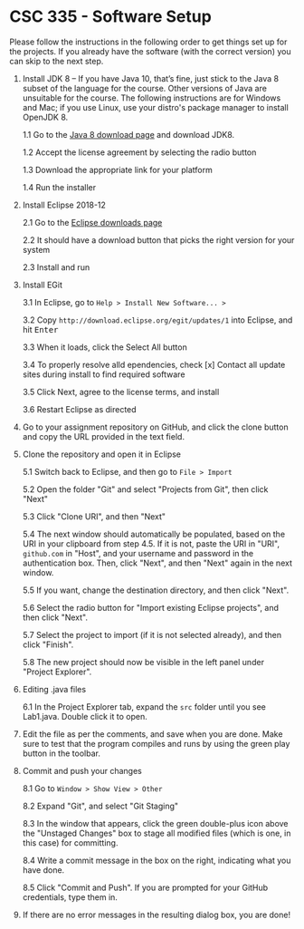 # CSC 335 - Software Setup

Please follow the instructions in the following order to get things set up for the projects. If you already have the software (with the correct version) you can skip to the next step.

1. Install JDK 8 – If you have Java 10, that’s fine, just stick to the Java 8 subset of the language for the course. Other versions of Java are unsuitable for the course. The following instructions are for Windows and Mac; if you use Linux, use your distro's package manager to install OpenJDK 8.

    1.1 Go to the [Java 8 download page](http://www.oracle.com/technetwork/java/javase/downloads/jdk8-downloads-2133151.html) and download JDK8.

    1.2 Accept the license agreement by selecting the radio button

    1.3 Download the appropriate link for your platform

    1.4 Run the installer

2. Install Eclipse 2018-12

    2.1 Go to the [Eclipse downloads page](http://www.eclipse.org/downloads/)

    2.2 It should have a download button that picks the right version for your system

    2.3 Install and run

3. Install EGit

    3.1 In Eclipse, go to `Help > Install New Software... >`

    3.2 Copy `http://download.eclipse.org/egit/updates/1` into Eclipse, and hit <kbd>Enter</kbd>

    3.3 When it loads, click the Select All button

    3.4 To properly resolve alld ependencies, check [x] Contact all update sites during install to find required software

    3.5 Click Next, agree to the license terms, and install

    3.6 Restart Eclipse as directed

4. Go to your assignment repository on GitHub, and click the clone button and copy the URL provided in the text field.

5. Clone the repository and open it in Eclipse

    5.1 Switch back to Eclipse, and then go to `File > Import`

    5.2 Open the folder "Git" and select "Projects from Git", then click "Next"

    5.3 Click "Clone URI", and then "Next"

    5.4 The next window should automatically be populated, based on the URI in your clipboard from step 4.5. If it is not, paste the URI in "URI", `github.com` in "Host", and your username and password in the authentication box. Then, click "Next", and then "Next" again in the next window.

    5.5 If you want, change the destination directory, and then click "Next".

    5.6 Select the radio button for "Import existing Eclipse projects", and then click "Next".

    5.7 Select the project to import (if it is not selected already), and then click "Finish".

    5.8 The new project should now be visible in the left panel under "Project Explorer".

6. Editing .java files

    6.1 In the Project Explorer tab, expand the `src` folder until you see Lab1.java. Double click it to open.

7. Edit the file as per the comments, and save when you are done. Make sure to test that the program compiles and runs by using the green play button in the toolbar.

8. Commit and push your changes

    8.1 Go to `Window > Show View > Other`

    8.2 Expand "Git", and select "Git Staging"

    8.3 In the window that appears, click the green double-plus icon above the "Unstaged Changes" box to stage all modified files (which is one, in this case) for committing.

    8.4 Write a commit message in the box on the right, indicating what you have done.

    8.5 Click "Commit and Push". If you are prompted for your GitHub credentials, type them in.

9. If there are no error messages in the resulting dialog box, you are done!